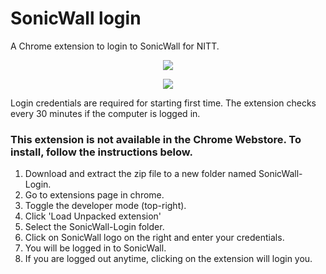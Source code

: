 # SonicWall login

A Chrome extension to login to SonicWall for NITT.


<p align="center">
<img src="https://user-images.githubusercontent.com/17947485/30239487-8104c5ce-957b-11e7-98bc-a8f2117dcbe6.jpg">
</p>

<p align="center">
<img src="https://user-images.githubusercontent.com/17947485/30239488-8110d1ac-957b-11e7-8480-a6094c15ec6e.jpg">
</p>

Login credentials are required for starting first time. The extension checks every 30 minutes if the computer is logged in.

### This extension is not available in the Chrome Webstore. To install, follow the instructions below.

1. Download and extract the zip file to a new folder named SonicWall-Login.
2. Go to extensions page in chrome.
3. Toggle the developer mode (top-right).
4. Click 'Load Unpacked extension'
5. Select the SonicWall-Login folder.
6. Click on SonicWall logo on the right and enter your credentials.
7. You will be logged in to SonicWall.
8. If you are logged out anytime, clicking on the extension will login you.
